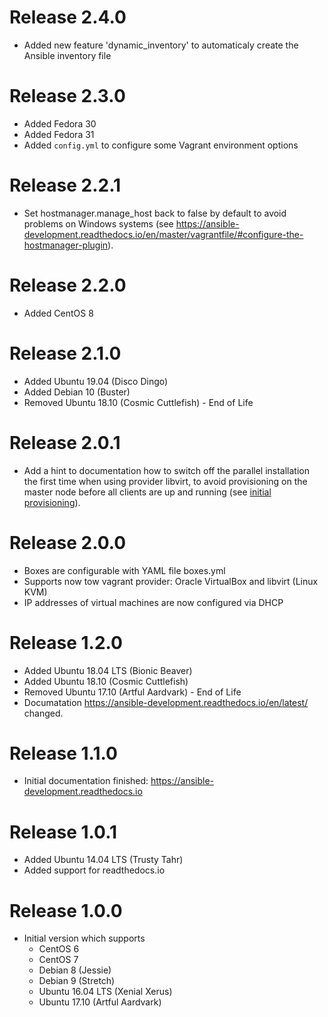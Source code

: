 # Release 2.4.0

  * Added new feature 'dynamic_inventory' to automaticaly create the Ansible
  inventory file

# Release 2.3.0

  * Added Fedora 30
  * Added Fedora 31
  * Added `config.yml` to configure some Vagrant environment options

# Release 2.2.1

  * Set hostmanager.manage_host back to false by default to avoid problems on
  Windows systems (see https://ansible-development.readthedocs.io/en/master/vagrantfile/#configure-the-hostmanager-plugin).

# Release 2.2.0

  * Added CentOS 8

# Release 2.1.0

  * Added Ubuntu 19.04 (Disco Dingo)
  * Added Debian 10 (Buster)
  * Removed Ubuntu 18.10 (Cosmic Cuttlefish) - End of Life

# Release 2.0.1

  * Add a hint to documentation how to switch off the parallel installation the
  first time when using provider libvirt, to avoid provisioning on the
    master node before all clients are up and running (see [initial provisioning](https://ansible-development.readthedocs.io/en/latest/getting_started/#initial-provisioning)).

# Release 2.0.0
  * Boxes are configurable with YAML file boxes.yml
  * Supports now tow vagrant provider: Oracle VirtualBox and libvirt (Linux KVM)
  * IP addresses of virtual machines are now configured via DHCP

# Release 1.2.0
  * Added Ubuntu 18.04 LTS (Bionic Beaver)
  * Added Ubuntu 18.10 (Cosmic Cuttlefish)
  * Removed Ubuntu 17.10 (Artful Aardvark) - End of Life
  * Documatation https://ansible-development.readthedocs.io/en/latest/ changed.

# Release 1.1.0
  * Initial documentation finished: https://ansible-development.readthedocs.io

# Release 1.0.1
  * Added Ubuntu 14.04 LTS (Trusty Tahr)
  * Added support for readthedocs.io

# Release 1.0.0
  * Initial version which supports
    - CentOS 6
    - CentOS 7
    - Debian 8 (Jessie)
    - Debian 9 (Stretch)
    - Ubuntu 16.04 LTS (Xenial Xerus)
    - Ubuntu 17.10 (Artful Aardvark)
